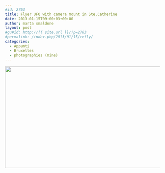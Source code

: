```yaml
---
#id: 2763
title: Flyer UFO with camera mount in Ste.Catherine
date: 2013-01-15T09:00:03+00:00
author: marta smaldone
layout: post
#gu#id: http://{{ site.url }}/?p=2763
#permalink: /index.php/2013/01/15/refly/
categories:
  - Appunti
  - Bruxelles
  - photographies (mine)
---
```

<p style="text-align: center;">
  <img class="aligncenter  wp-image-2764" title="refly" src="{{ site.url }}/images/uploads/2013/04/refly.jpg" alt="" width="510" height="332" srcset="{{ site.url }}/images/uploads/2013/04/refly.jpg 567w, {{ site.url }}/images/uploads/2013/04/refly-300x195.jpg 300w" sizes="(max-width: 510px) 100vw, 510px" />
</p>